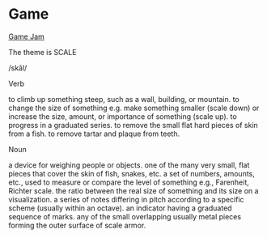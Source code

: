 # Game

[Game Jam](https://itch.io/jam/game-off-2023) 

The theme is SCALE

/skāl/

Verb

to climb up something steep, such as a wall, building, or mountain.
to change the size of something e.g. make something smaller (scale down) or increase the size, amount, or importance of something (scale up).
to progress in a graduated series.
to remove the small flat hard pieces of skin from a fish.
to remove tartar and plaque from teeth.

Noun

a device for weighing people or objects.
one of the many very small, flat pieces that cover the skin of fish, snakes, etc.
a set of numbers, amounts, etc., used to measure or compare the level of something e.g., Farenheit, Richter scale.
the ratio between the real size of something and its size on a visualization.
a series of notes differing in pitch according to a specific scheme (usually within an octave).
an indicator having a graduated sequence of marks.
any of the small overlapping usually metal pieces forming the outer surface of scale armor.